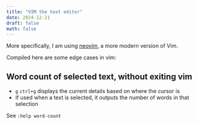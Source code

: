 ```yaml
---
title: "VIM the text editor"
date: 2024-12-21
draft: false
math: false
---
```


More specifically, I am using [neovim](https://neovim.io), a more
modern version of Vim.

Compiled here are some edge cases in vim:

## Word count of selected text, without exiting vim

- `g` `ctrl+g` displays the current details based on where the cursor is
- If used when a text is selected, it outputs the number of words in
  that selection

See `:help word-count`
